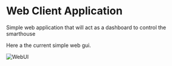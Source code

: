 # Web Client Application
Simple web application that will act as a dashboard to control the smarthouse

Here a the current simple web gui.

<img src="https://i.imgur.com/4NRcSYk.jpg" alt="WebUI"/>
